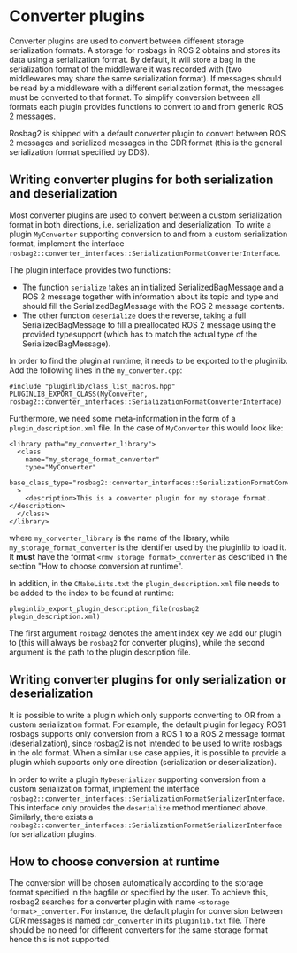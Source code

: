 # Converter plugins

Converter plugins are used to convert between different storage serialization formats.
A storage for rosbags in ROS 2 obtains and stores its data using a serialization format.
By default, it will store a bag in the serialization format of the middleware it was recorded with (two middlewares may share the same serialization format).
If messages should be read by a middleware with a different serialization format, the messages must be converted to that format.
To simplify conversion between all formats each plugin provides functions to convert to and from generic ROS 2 messages.

Rosbag2 is shipped with a default converter plugin to convert between ROS 2 messages and serialized messages in the CDR format (this is the general serialization format specified by DDS).

## Writing converter plugins for both serialization and deserialization

Most converter plugins are used to convert between a custom serialization format in both directions, i.e. serialization and deserialization.
To write a plugin `MyConverter` supporting conversion to and from a custom serialization format, implement the interface `rosbag2::converter_interfaces::SerializationFormatConverterInterface`.

The plugin interface provides two functions: 

- The function `serialize` takes an initialized SerializedBagMessage and a ROS 2 message together with information about its topic and type and should fill the SerializedBagMessage with the ROS 2 message contents.
- The other function `deserialize` does the reverse, taking a full SerializedBagMessage to fill a preallocated ROS 2 message using the provided typesupport (which has to match the actual type of the SerializedBagMessage).

In order to find the plugin at runtime, it needs to be exported to the pluginlib. 
Add the following lines in the `my_converter.cpp`:

```
#include "pluginlib/class_list_macros.hpp"
PLUGINLIB_EXPORT_CLASS(MyConverter, rosbag2::converter_interfaces::SerializationFormatConverterInterface)
```

Furthermore, we need some meta-information in the form of a `plugin_description.xml` file.
In the case of `MyConverter` this would look like:
```
<library path="my_converter_library">
  <class
    name="my_storage_format_converter"
    type="MyConverter"
    base_class_type="rosbag2::converter_interfaces::SerializationFormatConverterInterface"
  >
    <description>This is a converter plugin for my storage format.</description>
  </class>
</library>
```
where `my_converter_library` is the name of the library, while `my_storage_format_converter` is the identifier used by the pluginlib to load it.
It **must** have the format `<rmw storage format>_converter` as described in the section "How to choose conversion at runtime".

In addition, in the `CMakeLists.txt` the `plugin_description.xml` file needs to be added to the index to be found at runtime:
```
pluginlib_export_plugin_description_file(rosbag2 plugin_description.xml)
```

The first argument `rosbag2` denotes the ament index key we add our plugin to (this will always be `rosbag2` for converter plugins), while the second argument is the path to the plugin description file.

## Writing converter plugins for only serialization or deserialization

It is possible to write a plugin which only supports converting to OR from a custom serialization format.
For example, the default plugin for legacy ROS1 rosbags  supports only conversion from a ROS 1 to a ROS 2 message format (deserialization), since rosbag2 is not intended to be used to write rosbags in the old format.
When a similar use case applies, it is possible to provide a plugin which supports only one direction (serialization or deserialization).

In order to write a plugin `MyDeserializer` supporting conversion from a custom serialization format, implement the interface `rosbag2::converter_interfaces::SerializationFormatSerializerInterface`.
This interface only provides the `deserialize` method mentioned above.
Similarly, there exists a `rosbag2::converter_interfaces::SerializationFormatSerializerInterface` for serialization plugins.

## How to choose conversion at runtime

The conversion will be chosen automatically according to the storage format specified in the bagfile or specified by the user.
To achieve this, rosbag2 searches for a converter plugin with name `<storage format>_converter`. 
For instance, the default plugin for conversion between CDR messages is named `cdr_converter` in its `pluginlib.txt` file.
There should be no need for different converters for the same storage format hence this is not supported.
